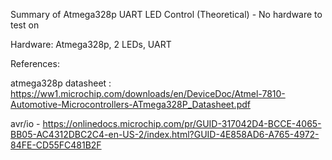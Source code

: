 Summary of Atmega328p UART LED Control (Theoretical) - No hardware to test on

Hardware: 
  Atmega328p, 2 LEDs, UART

References:
  
  atmega328p datasheet :  https://ww1.microchip.com/downloads/en/DeviceDoc/Atmel-7810-Automotive-Microcontrollers-ATmega328P_Datasheet.pdf
  
  
  avr/io - https://onlinedocs.microchip.com/pr/GUID-317042D4-BCCE-4065-BB05-AC4312DBC2C4-en-US-2/index.html?GUID-4E858AD6-A765-4972-84FE-CD55FC481B2F
